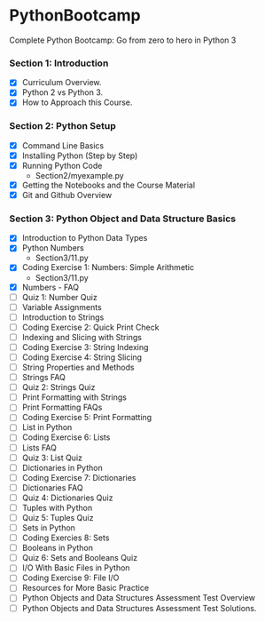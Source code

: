 # PythonBootcamp
Complete Python Bootcamp: Go from zero to hero in Python 3

### Section 1: Introduction

- [x] Curriculum Overview.
- [x] Python 2 vs Python 3.
- [x] How to Approach this Course.

### Section 2:  Python Setup

- [x] Command Line Basics
- [x] Installing Python (Step by Step)
- [x] Running Python Code
    - Section2/myexample.py
- [x] Getting the Notebooks and the Course Material
- [x] Git and Github Overview

### Section 3: Python Object and Data Structure Basics

- [x] Introduction to Python Data Types
- [x] Python Numbers
    - Section3/11.py
- [x] Coding Exercise 1: Numbers: Simple Arithmetic
    - Section3/11.py
- [x] Numbers - FAQ
- [ ] Quiz 1: Number Quiz
- [ ] Variable Assignments
- [ ] Introduction to Strings
- [ ] Coding Exercise 2: Quick Print Check
- [ ] Indexing and Slicing with Strings
- [ ] Coding Exercise 3: String Indexing
- [ ] Coding Exercise 4: String Slicing
- [ ] String Properties and Methods
- [ ] Strings FAQ
- [ ] Quiz 2: Strings Quiz
- [ ] Print Formatting with Strings
- [ ] Print Formatting FAQs
- [ ] Coding Exercise 5: Print Formatting
- [ ] List in Python
- [ ] Coding Exercise 6: Lists
- [ ] Lists FAQ
- [ ] Quiz 3: List Quiz
- [ ] Dictionaries in Python
- [ ] Coding Exercise 7: Dictionaries
- [ ] Dictionaries FAQ
- [ ] Quiz 4: Dictionaries Quiz
- [ ] Tuples with Python
- [ ] Quiz 5: Tuples Quiz
- [ ] Sets in Python
- [ ] Coding Exercies 8: Sets
- [ ] Booleans in Python
- [ ] Quiz 6: Sets and Booleans Quiz
- [ ] I/O With Basic Files in Python
- [ ] Coding Exercise 9: File I/O
- [ ] Resources for More Basic Practice
- [ ] Python Objects and Data Structures Assessment Test Overview
- [ ] Python Objects and Data Structures Assessment Test Solutions.
